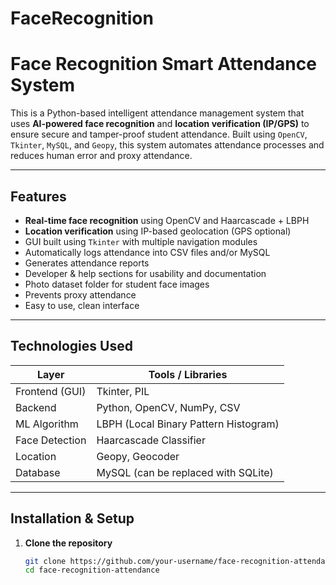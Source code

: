 # FaceRecognition
#  Face Recognition Smart Attendance System

This is a Python-based intelligent attendance management system that uses **AI-powered face recognition** and **location verification (IP/GPS)** to ensure secure and tamper-proof student attendance. Built using `OpenCV`, `Tkinter`, `MySQL`, and `Geopy`, this system automates attendance processes and reduces human error and proxy attendance.

---

##  Features

-  **Real-time face recognition** using OpenCV and Haarcascade + LBPH
-  **Location verification** using IP-based geolocation (GPS optional)
-  GUI built using `Tkinter` with multiple navigation modules
-  Automatically logs attendance into CSV files and/or MySQL
-  Generates attendance reports
-  Developer & help sections for usability and documentation
-  Photo dataset folder for student face images
-  Prevents proxy attendance
-  Easy to use, clean interface

---

##  Technologies Used

| Layer         | Tools / Libraries                    |
|---------------|--------------------------------------|
| Frontend (GUI)| Tkinter, PIL                         |
| Backend       | Python, OpenCV, NumPy, CSV           |
| ML Algorithm  | LBPH (Local Binary Pattern Histogram)|
| Face Detection| Haarcascade Classifier               |
| Location      | Geopy, Geocoder                      |
| Database      | MySQL (can be replaced with SQLite)  |

---

##  Installation & Setup

1. **Clone the repository**
   ```bash
   git clone https://github.com/your-username/face-recognition-attendance.git
   cd face-recognition-attendance
